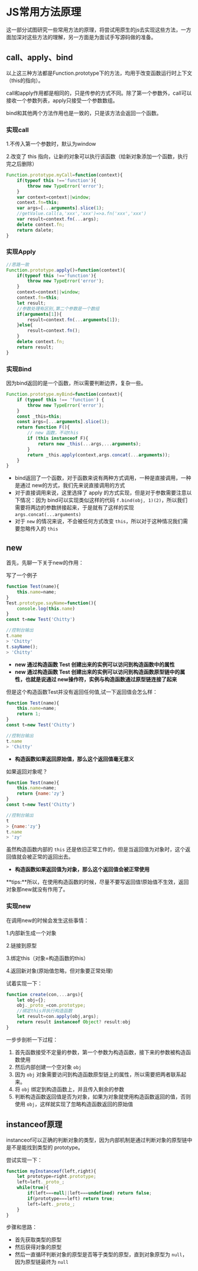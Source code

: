# JS常用方法原理

这一部分试图研究一些常用方法的原理，将尝试用原生的js去实现这些方法，一方面加深对这些方法的理解，另一方面是为面试手写源码做的准备。

## call、apply、bind

以上这三种方法都是Function.prototype下的方法，均用于改变函数运行时上下文（this的指向）。

call和apply作用都是相同的，只是传参的方式不同。除了第一个参数外，call可以接收一个参数列表，apply只接受一个参数数组。

bind和其他两个方法作用也是一致的，只是该方法会返回一个函数。

### 实现call

1.不传入第一个参数时，默认为window

2.改变了 this 指向，让新的对象可以执行该函数（给新对象添加一个函数，执行完之后删除）

```javascript
Function.prototype.myCall=function(context){
    if(typeof this !=='function'){
        throw new TypeError('error');
    }
    var context=context||window;
    context.fn=this;
    var args=[...arguments].slice(1);
    //getValue.call(a,'xxx','xxx')=>a.fn('xxx','xxx')
    var result=context.fn(...args);
    delete context.fn;
    return dalete;
}
```

### 实现Apply

```javascript
//思路一致
Function.prototype.apply()=function(context){
    if(typeof this !=='function'){
        throw new TypeError('error');
    }
    context=context||window;
    context.fn=this;
    let result;
    //参数处理有区别,第二个参数是一个数组
    if(arguments[1]){
        result=context.fn(...arguments[1]);
    }else{
        result=context.fn();
    }
    delete context.fn;
    return result;
}
```

### 实现Bind

因为bind返回的是一个函数，所以需要判断边界，复杂一些。

```javascript
Function.prototype.myBind=function(context){
	if (typeof this !== 'function') {
    	throw new TypeError('error');
    }
    const _this=this;
    const args=[...arguments].slice(1);
    return function F(){
        // new 函数，不动this
        if (this instanceof F){
            return new _this(...args,...arguments);
        }
        return _this.apply(context,args.concat(...arguments));
    }
}
```

- bind返回了一个函数，对于函数来说有两种方式调用，一种是直接调用，一种是通过 new的方式，我们先来说直接调用的方式
- 对于直接调用来说，这里选择了 apply 的方式实现，但是对于参数需要注意以下情况：因为 bind可以实现类似这样的代码 `f.bind(obj, 1)(2)`，所以我们需要将两边的参数拼接起来，于是就有了这样的实现 `args.concat(...arguments)`
- 对于 `new` 的情况来说，不会被任何方式改变 `this`，所以对于这种情况我们需要忽略传入的 `this`

## new

首先，先聊一下关于new的作用：

写了一个例子

```javascript
function Test(name){
    this.name=name;
}
Test.prototype.sayName=function(){
    console.log(this.name)
}
const t=new Test('Chitty')

//控制台输出
t.name
> 'Chitty'
t.sayName();
> 'Chitty'
```

- **new 通过构造函数 Test 创建出来的实例可以访问到构造函数中的属性**
- **new 通过构造函数 Test 创建出来的实例可以访问到构造函数原型链中的属性，也就是说通过 new操作符，实例与构造函数通过原型链连接了起来**

但是这个构造函数Test并没有返回任何值,试一下返回值会怎么样：

```javascript
function Test(name){
    this.name=name;
    return 1;
}
const t=new Test('Chitty')

//控制台输出
t.name
> 'Chitty'
```

- **构造函数如果返回原始值，那么这个返回值毫无意义**

如果返回对象呢？

```javascript
function Test(name){
    this.name=name;
    return {name:'zy'}
}
const t=new Test('Chitty')

//控制台输出
t
> {name:'zy'}
t.name
> 'zy'
```

虽然构造函数内部的 `this` 还是依旧正常工作的，但是当返回值为对象时，这个返回值就会被正常的返回出去。

- **构造函数如果返回值为对象，那么这个返回值会被正常使用**

**tips:**所以，在使用构造函数的时候，尽量不要写返回值!原始值不生效，返回对象那new就没有作用了。

### 实现new

在调用new的时候会发生这些事情：

1.内部新生成一个对象

2.链接到原型

3.绑定this（对象=构造函数的this）

4.返回新对象(原始值忽略，但对象要正常处理)

试着实现一下：

```javascript
function create(con,...args){
    let obj={};
    obj._proto_=con.prototype;
    //绑定this并执行构造函数
    let result=con.apply(obj,args);
    return result instanceof Object? result:obj
}
```

一步步剖析一下过程：

1. 首先函数接受不定量的参数，第一个参数为构造函数，接下来的参数被构造函数使用
2. 然后内部创建一个空对象 `obj`
3. 因为 `obj` 对象需要访问到构造函数原型链上的属性，所以需要把两者联系起来。
4. 将 `obj` 绑定到构造函数上，并且传入剩余的参数
5. 判断构造函数返回值是否为对象，如果为对象就使用构造函数返回的值，否则使用 `obj`，这样就实现了忽略构造函数返回的原始值

## instanceof原理

instanceof可以正确的判断对象的类型，因为内部机制是通过判断对象的原型链中是不是能找到类型的 prototype。

尝试实现一下：

```javascript
function myInstanceof(left,right){
    let prototype=right.prototype;
    left=left._proto_;
    while(true){
        if(left===null||left===undefined) return false;
        if(prototype===left) return true;
        left=left._proto_;
    }
}
```

步骤和思路：

- 首先获取类型的原型
- 然后获得对象的原型
- 然后一直循环判断对象的原型是否等于类型的原型，直到对象原型为 `null`，因为原型链最终为 `null`
